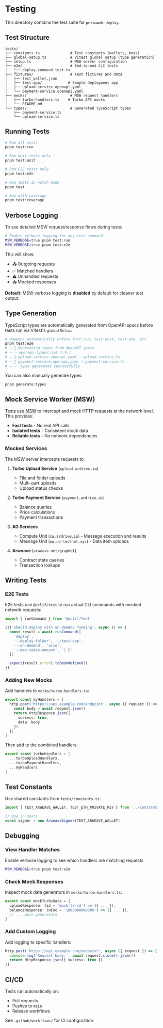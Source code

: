 # Testing

This directory contains the test suite for `permaweb-deploy`.

## Test Structure

```
tests/
├── constants.ts              # Test constants (wallets, keys)
├── global-setup.ts           # Vitest global setup (type generation)
├── setup.ts                  # MSW server configuration
├── e2e/                      # End-to-end CLI tests
│   └── deploy-command.test.ts
├── fixtures/                 # Test fixtures and data
│   ├── test_wallet.json
│   ├── test-app/            # Sample deployment app
│   ├── upload-service.openapi.yaml
│   └── payment-service.openapi.yaml
├── mocks/                    # MSW request handlers
│   ├── turbo-handlers.ts    # Turbo API mocks
│   └── README.md
└── types/                    # Generated TypeScript types
    ├── payment-service.ts
    └── upload-service.ts
```

## Running Tests

```bash
# Run all tests
pnpm test:run

# Run unit tests only
pnpm test:unit

# Run E2E tests only
pnpm test:e2e

# Run tests in watch mode
pnpm test

# Run with coverage
pnpm test:coverage
```

## Verbose Logging

To see detailed MSW request/response flows during tests:

```bash
# Enable verbose logging for any test command
MSW_VERBOSE=true pnpm test:run
MSW_VERBOSE=true pnpm test:e2e
```

This will show:
- 📤 Outgoing requests
- ✅ Matched handlers
- ⚠️  Unhandled requests
- 📥 Mocked responses

**Default**: MSW verbose logging is **disabled** by default for cleaner test output.

## Type Generation

TypeScript types are automatically generated from OpenAPI specs before tests run via Vitest's `globalSetup`:

```bash
# Happens automatically before test:run, test:unit, test:e2e, etc.
pnpm test:e2e
# → 🔧 Generating types from OpenAPI specs...
# → ✨ openapi-typescript 7.9.1
# → 🚀 upload-service.openapi.yaml → upload-service.ts
# → 🚀 payment-service.openapi.yaml → payment-service.ts
# → ✅ Types generated successfully
```

You can also manually generate types:

```bash
pnpm generate:types
```

## Mock Service Worker (MSW)

Tests use [MSW](https://mswjs.io/) to intercept and mock HTTP requests at the network level. This provides:

- **Fast tests** - No real API calls
- **Isolated tests** - Consistent mock data
- **Reliable tests** - No network dependencies

### Mocked Services

The MSW server intercepts requests to:

1. **Turbo Upload Service** (`upload.ardrive.io`)
   - File and folder uploads
   - Multi-part uploads
   - Upload status checks

2. **Turbo Payment Service** (`payment.ardrive.io`)
   - Balance queries
   - Price calculations
   - Payment transactions

3. **AO Services**
   - Compute Unit (`cu.ardrive.io`) - Message execution and results
   - Message Unit (`mu.ao-testnet.xyz`) - Data item uploads

4. **Arweave** (`arweave.net/graphql`)
   - Contract state queries
   - Transaction lookups

## Writing Tests

### E2E Tests

E2E tests use `@oclif/test` to run actual CLI commands with mocked network requests:

```typescript
import { runCommand } from '@oclif/test'

it('should deploy with on-demand funding', async () => {
  const result = await runCommand([
    'deploy',
    '--deploy-folder', './test-app',
    '--on-demand', 'ario',
    '--max-token-amount', '1.5'
  ])

  expect(result.error).toBeUndefined()
})
```

### Adding New Mocks

Add handlers to `mocks/turbo-handlers.ts`:

```typescript
export const myHandlers = [
  http.post('https://api.example.com/endpoint', async ({ request }) => {
    const body = await request.json()
    return HttpResponse.json({
      success: true,
      data: body
    })
  })
]
```

Then add to the combined handlers:

```typescript
export const turboHandlers = [
  ...turboUploadHandlers,
  ...turboPaymentHandlers,
  ...myHandlers
]
```

## Test Constants

Use shared constants from `tests/constants.ts`:

```typescript
import { TEST_ARWEAVE_WALLET, TEST_ETH_PRIVATE_KEY } from '../constants.js'

// Use in tests
const signer = new ArweaveSigner(TEST_ARWEAVE_WALLET)
```

## Debugging

### View Handler Matches

Enable verbose logging to see which handlers are matching requests:

```bash
MSW_VERBOSE=true pnpm test:e2e
```

### Check Mock Responses

Inspect mock data generators in `mocks/turbo-handlers.ts`:

```typescript
export const mockTurboData = {
  uploadResponse: (id = 'mock-tx-id') => ({ ... }),
  balanceResponse: (winc = '1000000000000') => ({ ... }),
  // ... more generators
}
```

### Add Custom Logging

Add logging to specific handlers:

```typescript
http.post('https://api.example.com/endpoint', async ({ request }) => {
  console.log('Request body:', await request.clone().json())
  return HttpResponse.json({ success: true })
})
```

## CI/CD

Tests run automatically on:
- Pull requests
- Pushes to `main`
- Release workflows

See `.github/workflows/` for CI configuration.
